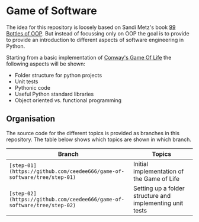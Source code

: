 # Game of Software

The idea for this repository is loosely based on Sandi Metz's book
[99 Bottles of OOP](https://sandimetz.com/99bottles). But instead of focussing only
on OOP the goal is to provide to provide an introduction to different aspects
of software engineering in Python.

Starting from a basic implementation of
[Conway's Game Of Life](https://en.wikipedia.org/wiki/Conway's_Game_of_Life)
the following aspects will be shown:

- Folder structure for python projects
- Unit tests
- Pythonic code
- Useful Python standard libraries
- Object oriented vs. functional programming

## Organisation

The source code for the different topics is provided as branches
in this repository. The table below shows which topics are
shown in which branch.

| Branch                                                                  | Topics                                                    |
| ----------------------------------------------------------------------- | --------------------------------------------------------- |
| `[step-01](https://github.com/ceedee666/game-of-software/tree/step-01)` | Initial implementation of the Game of Life                |
| `[step-02](https://github.com/ceedee666/game-of-software/tree/step-02)` | Setting up a folder structure and implementing unit tests |
